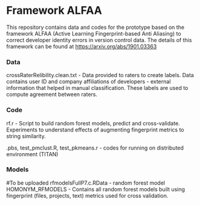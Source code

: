 
# Framework ALFAA

This repository contains data and codes for the prototype based on the framework ALFAA (Active Learning Fingerprint-based Anti Aliasing) to correct developer identity errors in version control data. The details of this framework can be found at https://arxiv.org/abs/1901.03363

### Data
crossRaterRelibility.clean.txt - Data provided to raters to create labels. Data contains user ID and company affiliations of developers - external information that helped in manual classification. These labels are used to compute agreement between raters.

### Code  
rf.r - Script to build random forest models, predict and cross-validate. 
       Experiments to understand effects of augmenting fingerprint metrics to string similarity.

.pbs, test_pmclust.R, test_pkmeans.r - codes for running on distributed environment (TITAN)

### Models

#To be uploaded
rfmodelsFullP7.c.RData - random forest model 
HOMONYM_RFMODELS - Contains all random forest models built using fingerprint (files, projects, text) metrics used for cross validation.
 


